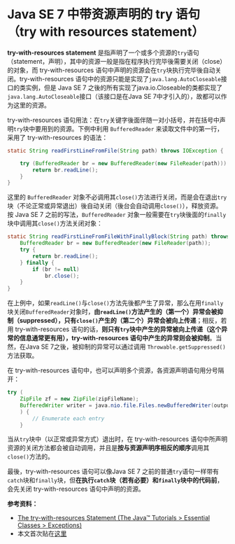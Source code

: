 # Java SE 7 中带资源声明的 try 语句（try with resources statement）


**try-with-resources statement** 是指声明了一个或多个资源的`try`语句（statement，声明），其中的资源一般是指在程序执行完毕後需要关闭（close）的对象，而 try-with-resources 语句中声明的资源会在`try`块执行完毕後自动关闭。try-with-resources 语句中的资源只能是实现了`java.lang.AutoCloseable`接口的类实例，但是 Java SE 7 之後的所有实现了java.io.Closeable的类都实现了`java.lang.AutoCloseable`接口（该接口是在Java SE 7中才引入的），故都可以作为这里的资源。

try-with-resources 语句用法：在`try`关键字後面伴随一对小括号，并在括号中声明`try`块中要用到的资源。下例中利用 `BufferedReader` 来读取文件中的第一行，采用了 try-with-resources 的语法：
```java
static String readFirstLineFromFile(String path) throws IOException {

    try (BufferedReader br = new BufferedReader(new FileReader(path))) {
        return br.readLine();
    }
}
```

这里的 `BufferedReader` 对象不必调用其`close()`方法进行关闭，而是会在退出`try`块（不论正常或异常退出）後自动关闭（後台会自动调用`close()`），释放资源。按 Java SE 7 之前的写法，`BufferedReader` 对象一般需要在`try`块後面的`finally`块中调用其`close()`方法关闭对象：
```java
static String readFirstLineFromFileWithFinallyBlock(String path) throws IOException {
    BufferedReader br = new BufferedReader(new FileReader(path));
    try {
        return br.readLine();
    } finally {
        if (br != null)
            br.close();
    }
}
```

在上例中，如果`readLine()`与`close()`方法先後都产生了异常，那么在用`finally`块关闭`BufferedReader`对象时，**由`readLine()`方法产生的（第一个）异常会被抑制（suppressed），只有`close()`产生的（第二个）异常会被向上传递**；相反，若用 try-with-resources 语句的话，**则只有`try`块中产生的异常被向上传递（这个异常的信息通常更有用），try-with-resources 语句中产生的异常则会被抑制**。当然，在Java SE 7之後，被抑制的异常可以通过调用 `Throwable.getSuppressed()` 方法获取。

在 try-with-resources 语句中，也可以声明多个资源，各资源声明语句用分号隔开：
```java
try (
    ZipFile zf = new ZipFile(zipFileName);
    BufferedWriter writer = java.nio.file.Files.newBufferedWriter(outputFilePath, charset)
    ) {
        // Enumerate each entry
    }
```

当从`try`块中（以正常或异常方式）退出时，在 try-with-resources 语句中所声明资源的关闭方法都会被自动调用，并且是**按与资源声明序相反的顺序**调用其`close()`方法的。

最後，try-with-resources 语句可以像Java SE 7 之前的普通`try`语句一样带有`catch`块和`finally`块，但**在执行`catch`块（若有必要）和`finally`块中的代码前**，会先关闭 try-with-resources 语句中声明的资源。

**参考资料：**
* [The try-with-resources Statement (The Java&trade; Tutorials &gt; Essential Classes &gt; Exceptions)](https://docs.oracle.com/javase/tutorial/essential/exceptions/tryResourceClose.html)
* 本文首次贴在[这里](https://blog.csdn.net/clxjoseph/article/details/50637426)
